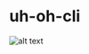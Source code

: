 # uh-oh-cli
![alt text](https://img.shields.io/github/license/kubicue/uh-oh-cli.svg "MIT License")

